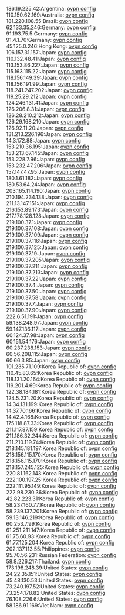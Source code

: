 186.19.225.42:Argentina: [ovpn config](vpn/186_19_225_42.ovpn)  
110.150.62.169:Australia: [ovpn config](vpn/110_150_62_169.ovpn)  
181.220.108.55:Brazil: [ovpn config](vpn/181_220_108_55.ovpn)  
62.133.35.246:Germany: [ovpn config](vpn/62_133_35_246.ovpn)  
91.193.75.5:Germany: [ovpn config](vpn/91_193_75_5.ovpn)  
91.4.1.70:Germany: [ovpn config](vpn/91_4_1_70.ovpn)  
45.125.0.246:Hong Kong: [ovpn config](vpn/45_125_0_246.ovpn)  
106.157.31.157:Japan: [ovpn config](vpn/106_157_31_157.ovpn)  
110.132.48.41:Japan: [ovpn config](vpn/110_132_48_41.ovpn)  
113.153.86.227:Japan: [ovpn config](vpn/113_153_86_227.ovpn)  
115.163.115.22:Japan: [ovpn config](vpn/115_163_115_22.ovpn)  
118.156.149.39:Japan: [ovpn config](vpn/118_156_149_39.ovpn)  
118.156.191.99:Japan: [ovpn config](vpn/118_156_191_99.ovpn)  
118.241.247.202:Japan: [ovpn config](vpn/118_241_247_202.ovpn)  
119.25.29.212:Japan: [ovpn config](vpn/119_25_29_212.ovpn)  
124.246.131.41:Japan: [ovpn config](vpn/124_246_131_41.ovpn)  
126.206.8.31:Japan: [ovpn config](vpn/126_206_8_31.ovpn)  
126.28.210.212:Japan: [ovpn config](vpn/126_28_210_212.ovpn)  
126.29.168.210:Japan: [ovpn config](vpn/126_29_168_210.ovpn)  
126.92.11.20:Japan: [ovpn config](vpn/126_92_11_20.ovpn)  
131.213.226.196:Japan: [ovpn config](vpn/131_213_226_196.ovpn)  
14.3.172.88:Japan: [ovpn config](vpn/14_3_172_88.ovpn)  
153.210.36.195:Japan: [ovpn config](vpn/153_210_36_195.ovpn)  
153.213.67.145:Japan: [ovpn config](vpn/153_213_67_145.ovpn)  
153.228.7.96:Japan: [ovpn config](vpn/153_228_7_96.ovpn)  
153.232.47.206:Japan: [ovpn config](vpn/153_232_47_206.ovpn)  
157.147.47.95:Japan: [ovpn config](vpn/157_147_47_95.ovpn)  
180.1.61.182:Japan: [ovpn config](vpn/180_1_61_182.ovpn)  
180.53.64.24:Japan: [ovpn config](vpn/180_53_64_24.ovpn)  
203.165.114.190:Japan: [ovpn config](vpn/203_165_114_190.ovpn)  
210.194.234.138:Japan: [ovpn config](vpn/210_194_234_138.ovpn)  
211.13.147.151:Japan: [ovpn config](vpn/211_13_147_151.ovpn)  
216.153.89.173:Japan: [ovpn config](vpn/216_153_89_173.ovpn)  
217.178.128.128:Japan: [ovpn config](vpn/217_178_128_128.ovpn)  
219.100.37.1:Japan: [ovpn config](vpn/219_100_37_1.ovpn)  
219.100.37.108:Japan: [ovpn config](vpn/219_100_37_108.ovpn)  
219.100.37.109:Japan: [ovpn config](vpn/219_100_37_109.ovpn)  
219.100.37.116:Japan: [ovpn config](vpn/219_100_37_116.ovpn)  
219.100.37.125:Japan: [ovpn config](vpn/219_100_37_125.ovpn)  
219.100.37.19:Japan: [ovpn config](vpn/219_100_37_19.ovpn)  
219.100.37.205:Japan: [ovpn config](vpn/219_100_37_205.ovpn)  
219.100.37.211:Japan: [ovpn config](vpn/219_100_37_211.ovpn)  
219.100.37.213:Japan: [ovpn config](vpn/219_100_37_213.ovpn)  
219.100.37.22:Japan: [ovpn config](vpn/219_100_37_22.ovpn)  
219.100.37.4:Japan: [ovpn config](vpn/219_100_37_4.ovpn)  
219.100.37.50:Japan: [ovpn config](vpn/219_100_37_50.ovpn)  
219.100.37.58:Japan: [ovpn config](vpn/219_100_37_58.ovpn)  
219.100.37.7:Japan: [ovpn config](vpn/219_100_37_7.ovpn)  
219.100.37.90:Japan: [ovpn config](vpn/219_100_37_90.ovpn)  
222.6.51.191:Japan: [ovpn config](vpn/222_6_51_191.ovpn)  
59.138.248.97:Japan: [ovpn config](vpn/59_138_248_97.ovpn)  
59.147.136.117:Japan: [ovpn config](vpn/59_147_136_117.ovpn)  
60.124.37.98:Japan: [ovpn config](vpn/60_124_37_98.ovpn)  
60.151.54.176:Japan: [ovpn config](vpn/60_151_54_176.ovpn)  
60.237.238.153:Japan: [ovpn config](vpn/60_237_238_153.ovpn)  
60.56.208.115:Japan: [ovpn config](vpn/60_56_208_115.ovpn)  
60.66.3.85:Japan: [ovpn config](vpn/60_66_3_85.ovpn)  
101.235.71.109:Korea Republic of: [ovpn config](vpn/101_235_71_109.ovpn)  
110.45.83.65:Korea Republic of: [ovpn config](vpn/110_45_83_65.ovpn)  
118.131.20.164:Korea Republic of: [ovpn config](vpn/118_131_20_164.ovpn)  
119.201.4.69:Korea Republic of: [ovpn config](vpn/119_201_4_69.ovpn)  
122.38.184.181:Korea Republic of: [ovpn config](vpn/122_38_184_181.ovpn)  
124.5.231.20:Korea Republic of: [ovpn config](vpn/124_5_231_20.ovpn)  
14.34.131.199:Korea Republic of: [ovpn config](vpn/14_34_131_199.ovpn)  
14.37.70.166:Korea Republic of: [ovpn config](vpn/14_37_70_166.ovpn)  
14.42.4.168:Korea Republic of: [ovpn config](vpn/14_42_4_168.ovpn)  
175.118.87.33:Korea Republic of: [ovpn config](vpn/175_118_87_33.ovpn)  
211.117.87.159:Korea Republic of: [ovpn config](vpn/211_117_87_159.ovpn)  
211.186.32.244:Korea Republic of: [ovpn config](vpn/211_186_32_244.ovpn)  
211.210.119.74:Korea Republic of: [ovpn config](vpn/211_210_119_74.ovpn)  
218.145.181.197:Korea Republic of: [ovpn config](vpn/218_145_181_197.ovpn)  
218.156.115.170:Korea Republic of: [ovpn config](vpn/218_156_115_170.ovpn)  
218.156.115.170:Korea Republic of: [ovpn config](vpn/218_156_115_170.ovpn)  
218.157.245.125:Korea Republic of: [ovpn config](vpn/218_157_245_125.ovpn)  
220.81.162.143:Korea Republic of: [ovpn config](vpn/220_81_162_143.ovpn)  
222.100.197.25:Korea Republic of: [ovpn config](vpn/222_100_197_25.ovpn)  
222.111.95.149:Korea Republic of: [ovpn config](vpn/222_111_95_149.ovpn)  
222.98.230.36:Korea Republic of: [ovpn config](vpn/222_98_230_36.ovpn)  
42.82.223.31:Korea Republic of: [ovpn config](vpn/42_82_223_31.ovpn)  
58.237.160.77:Korea Republic of: [ovpn config](vpn/58_237_160_77.ovpn)  
58.239.137.201:Korea Republic of: [ovpn config](vpn/58_239_137_201.ovpn)  
59.13.146.219:Korea Republic of: [ovpn config](vpn/59_13_146_219.ovpn)  
60.253.7.99:Korea Republic of: [ovpn config](vpn/60_253_7_99.ovpn)  
61.251.211.147:Korea Republic of: [ovpn config](vpn/61_251_211_147.ovpn)  
61.75.60.93:Korea Republic of: [ovpn config](vpn/61_75_60_93.ovpn)  
61.77.125.204:Korea Republic of: [ovpn config](vpn/61_77_125_204.ovpn)  
202.137.113.55:Philippines: [ovpn config](vpn/202_137_113_55.ovpn)  
95.70.56.231:Russian Federation: [ovpn config](vpn/95_70_56_231.ovpn)  
58.8.226.217:Thailand: [ovpn config](vpn/58_8_226_217.ovpn)  
173.198.248.39:United States: [ovpn config](vpn/173_198_248_39.ovpn)  
24.22.35.151:United States: [ovpn config](vpn/24_22_35_151.ovpn)  
45.48.130.53:United States: [ovpn config](vpn/45_48_130_53.ovpn)  
73.240.197.52:United States: [ovpn config](vpn/73_240_197_52.ovpn)  
73.254.178.82:United States: [ovpn config](vpn/73_254_178_82.ovpn)  
76.108.226.6:United States: [ovpn config](vpn/76_108_226_6.ovpn)  
58.186.91.169:Viet Nam: [ovpn config](vpn/58_186_91_169.ovpn)  
